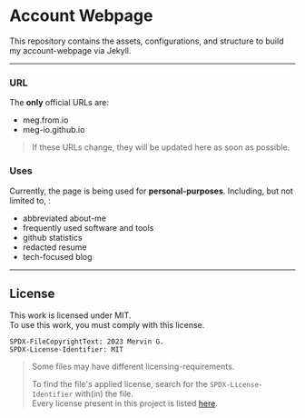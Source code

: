 # Account Webpage

This repository contains the assets, configurations, and structure
to build my account-webpage via Jekyll.

___

### URL

The **only** official URLs are:

+ meg.from.io
+ meg-io.github.io

> If these URLs change, they will be updated here as soon as possible.

### Uses

Currently, the page is being used for **personal-purposes**.
Including, but not limited to, :

+ abbreviated about-me
+ frequently used software and tools
+ github statistics
+ redacted resume
+ tech-focused blog

___

## License

This work is licensed under MIT.
<br>
To use this work, you must comply with this license.

```
SPDX-FileCopyrightText: 2023 Mervin G.
SPDX-License-Identifier: MIT
```

> Some files may have different licensing-requirements.
>
> To find the file's applied license,
> search for the `SPDX-License-Identifier` with(in) the file.
> <br>
> Every license present in this project is listed [here](LICENSES).